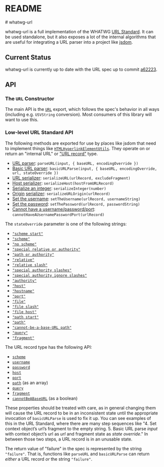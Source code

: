 # README

\# whatwg-url

whatwg-url is a full implementation of the WHATWG [URL Standard](https://url.spec.whatwg.org/). It can be used standalone, but it also exposes a lot of the internal algorithms that are useful for integrating a URL parser into a project like [jsdom](https://github.com/tmpvar/jsdom).

## Current Status

whatwg-url is currently up to date with the URL spec up to commit [a62223](https://github.com/whatwg/url/commit/a622235308342c9adc7fc2fd1659ff059f7d5e2a).

## API

### The `URL` Constructor

The main API is the [`URL`](https://url.spec.whatwg.org/#url) export, which follows the spec's behavior in all ways \(including e.g. `USVString` conversion\). Most consumers of this library will want to use this.

### Low-level URL Standard API

The following methods are exported for use by places like jsdom that need to implement things like [`HTMLHyperlinkElementUtils`](https://html.spec.whatwg.org/#htmlhyperlinkelementutils). They operate on or return an "internal URL" or ["URL record"](https://url.spec.whatwg.org/#concept-url) type.

* [URL parser](https://url.spec.whatwg.org/#concept-url-parser): `parseURL(input, { baseURL, encodingOverride })`
* [Basic URL parser](https://url.spec.whatwg.org/#concept-basic-url-parser): `basicURLParse(input, { baseURL, encodingOverride, url, stateOverride })`
* [URL serializer](https://url.spec.whatwg.org/#concept-url-serializer): `serializeURL(urlRecord, excludeFragment)`
* [Host serializer](https://url.spec.whatwg.org/#concept-host-serializer): `serializeHost(hostFromURLRecord)`
* [Serialize an integer](https://url.spec.whatwg.org/#serialize-an-integer): `serializeInteger(number)`
* [Origin](https://url.spec.whatwg.org/#concept-url-origin) [serializer](https://html.spec.whatwg.org/multipage/browsers.html#serialization-of-an-origin): `serializeURLOrigin(urlRecord)`
* [Set the username](https://url.spec.whatwg.org/#set-the-username): `setTheUsername(urlRecord, usernameString)`
* [Set the password](https://url.spec.whatwg.org/#set-the-password): `setThePassword(urlRecord, passwordString)`
* [Cannot have a username/password/port](https://url.spec.whatwg.org/#cannot-have-a-username-password-port): `cannotHaveAUsernamePasswordPort(urlRecord)`

The `stateOverride` parameter is one of the following strings:

* [`"scheme start"`](https://url.spec.whatwg.org/#scheme-start-state)
* [`"scheme"`](https://url.spec.whatwg.org/#scheme-state)
* [`"no scheme"`](https://url.spec.whatwg.org/#no-scheme-state)
* [`"special relative or authority"`](https://url.spec.whatwg.org/#special-relative-or-authority-state)
* [`"path or authority"`](https://url.spec.whatwg.org/#path-or-authority-state)
* [`"relative"`](https://url.spec.whatwg.org/#relative-state)
* [`"relative slash"`](https://url.spec.whatwg.org/#relative-slash-state)
* [`"special authority slashes"`](https://url.spec.whatwg.org/#special-authority-slashes-state)
* [`"special authority ignore slashes"`](https://url.spec.whatwg.org/#special-authority-ignore-slashes-state)
* [`"authority"`](https://url.spec.whatwg.org/#authority-state)
* [`"host"`](https://url.spec.whatwg.org/#host-state)
* [`"hostname"`](https://url.spec.whatwg.org/#hostname-state)
* [`"port"`](https://url.spec.whatwg.org/#port-state)
* [`"file"`](https://url.spec.whatwg.org/#file-state)
* [`"file slash"`](https://url.spec.whatwg.org/#file-slash-state)
* [`"file host"`](https://url.spec.whatwg.org/#file-host-state)
* [`"path start"`](https://url.spec.whatwg.org/#path-start-state)
* [`"path"`](https://url.spec.whatwg.org/#path-state)
* [`"cannot-be-a-base-URL path"`](https://url.spec.whatwg.org/#cannot-be-a-base-url-path-state)
* [`"query"`](https://url.spec.whatwg.org/#query-state)
* [`"fragment"`](https://url.spec.whatwg.org/#fragment-state)

The URL record type has the following API:

* [`scheme`](https://url.spec.whatwg.org/#concept-url-scheme)
* [`username`](https://url.spec.whatwg.org/#concept-url-username)
* [`password`](https://url.spec.whatwg.org/#concept-url-password)
* [`host`](https://url.spec.whatwg.org/#concept-url-host)
* [`port`](https://url.spec.whatwg.org/#concept-url-port)
* [`path`](https://url.spec.whatwg.org/#concept-url-path) \(as an array\)
* [`query`](https://url.spec.whatwg.org/#concept-url-query)
* [`fragment`](https://url.spec.whatwg.org/#concept-url-fragment)
* [`cannotBeABaseURL`](https://url.spec.whatwg.org/#url-cannot-be-a-base-url-flag) \(as a boolean\)

These properties should be treated with care, as in general changing them will cause the URL record to be in an inconsistent state until the appropriate invocation of `basicURLParse` is used to fix it up. You can see examples of this in the URL Standard, where there are many step sequences like "4. Set context object’s url’s fragment to the empty string. 5. Basic URL parse _input_ with context object’s url as _url_ and fragment state as _state override_." In between those two steps, a URL record is in an unusable state.

The return value of "failure" in the spec is represented by the string `"failure"`. That is, functions like `parseURL` and `basicURLParse` can return _either_ a URL record _or_ the string `"failure"`.

